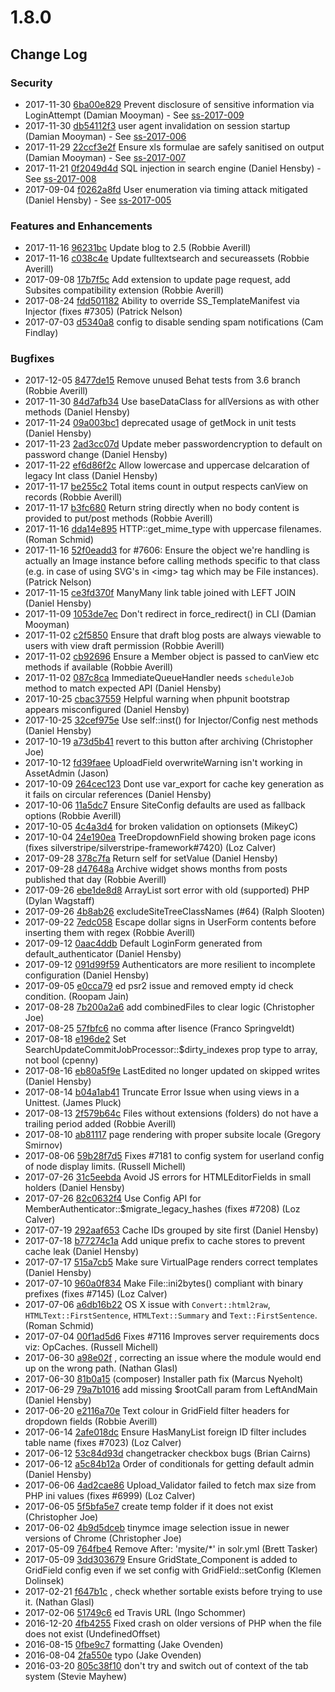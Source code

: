 # 1.8.0

<!--- Changes below this line will be automatically regenerated -->

## Change Log

### Security

 * 2017-11-30 [6ba00e829](https://github.com/silverstripe/silverstripe-framework/commit/6ba00e829a9fb360dfe5cb0bc3d4544016c82357) Prevent disclosure of sensitive information via LoginAttempt (Damian Mooyman) - See [ss-2017-009](http://www.silverstripe.org/download/security-releases/ss-2017-009)
 * 2017-11-30 [db54112f3](https://github.com/silverstripe/silverstripe-framework/commit/db54112f3cca012e33257c782dffd7154bf663a5) user agent invalidation on session startup (Damian Mooyman) - See [ss-2017-006](http://www.silverstripe.org/download/security-releases/ss-2017-006)
 * 2017-11-29 [22ccf3e2f](https://github.com/silverstripe/silverstripe-framework/commit/22ccf3e2f9092f51e7f7288ce108598c6f17b49c) Ensure xls formulae are safely sanitised on output (Damian Mooyman) - See [ss-2017-007](http://www.silverstripe.org/download/security-releases/ss-2017-007)
 * 2017-11-21 [0f2049d4d](https://github.com/silverstripe/silverstripe-framework/commit/0f2049d4d466e05f5d7f07fc63580836de8c6bff) SQL injection in search engine (Daniel Hensby) - See [ss-2017-008](http://www.silverstripe.org/download/security-releases/ss-2017-008)
 * 2017-09-04 [f0262a8fd](https://github.com/silverstripe/silverstripe-framework/commit/f0262a8fd9ab5fb51b178ace3c3487351217f5a0) User enumeration via timing attack mitigated (Daniel Hensby) - See [ss-2017-005](http://www.silverstripe.org/download/security-releases/ss-2017-005)

### Features and Enhancements

 * 2017-11-16 [96231bc](https://gitlab.cwp.govt.nz/cwp/cwp-recipe-blog/commit/96231bca74ecf708751e8bbab89292c1fc6decfb) Update blog to 2.5 (Robbie Averill)
 * 2017-11-16 [c038c4e](https://gitlab.cwp.govt.nz/cwp/cwp-recipe-basic/commit/c038c4ea9f6f49a4443d9f883d807635fc61a5e3) Update fulltextsearch and secureassets (Robbie Averill)
 * 2017-09-08 [17b7f5c](https://github.com/silverstripe/silverstripe-sharedraftcontent/commit/17b7f5c2f597bbc7c0938b8b1b6fc6a47e827d2e) Add extension to update page request, add Subsites compatibility extension (Robbie Averill)
 * 2017-08-24 [fdd501182](https://github.com/silverstripe/silverstripe-framework/commit/fdd501182e8403ef082c2954bb66e0b8b6dd7b71) Ability to override SS_TemplateManifest via Injector (fixes #7305) (Patrick Nelson)
 * 2017-07-03 [d5340a8](https://github.com/silverstripe/silverstripe-blog/commit/d5340a87dce5939cd99dd8e25c55cc1bc7af679e) config to disable sending spam notifications (Cam Findlay)

### Bugfixes

 * 2017-12-05 [8477de15](https://github.com/silverstripe/silverstripe-siteconfig/commit/8477de15203c4c80ca55365200fa3c7c031d70d8) Remove unused Behat tests from 3.6 branch (Robbie Averill)
 * 2017-11-30 [84d7afb34](https://github.com/silverstripe/silverstripe-framework/commit/84d7afb3477885e9d69f2ac10838179efc1d3b91) Use baseDataClass for allVersions as with other methods (Daniel Hensby)
 * 2017-11-24 [09a003bc1](https://github.com/silverstripe/silverstripe-framework/commit/09a003bc13390359fa717a4256f9278303d59544) deprecated usage of getMock in unit tests (Daniel Hensby)
 * 2017-11-23 [2ad3cc07d](https://github.com/silverstripe/silverstripe-framework/commit/2ad3cc07d583041e23a5dca0d53ffbdf8c9cd0d0) Update meber passwordencryption to default on password change (Daniel Hensby)
 * 2017-11-22 [ef6d86f2c](https://github.com/silverstripe/silverstripe-framework/commit/ef6d86f2c695d319f9c07ccd9f4d93e83263e356) Allow lowercase and uppercase delcaration of legacy Int class (Daniel Hensby)
 * 2017-11-17 [be255c2](https://github.com/silverstripe/silverstripe-restfulserver/commit/be255c2af16da0cf51be06a1c098365c42da5534) Total items count in output respects canView on records (Robbie Averill)
 * 2017-11-17 [b3fc680](https://github.com/silverstripe/silverstripe-restfulserver/commit/b3fc6803fd36c1b71483476bbe6fc24c5591011a) Return string directly when no body content is provided to put/post methods (Robbie Averill)
 * 2017-11-16 [dda14e895](https://github.com/silverstripe/silverstripe-framework/commit/dda14e89596a0de0b70eace27f7015bc0bb40669) HTTP::get_mime_type with uppercase filenames. (Roman Schmid)
 * 2017-11-16 [52f0eadd3](https://github.com/silverstripe/silverstripe-framework/commit/52f0eadd3b1ad37806a95b6dd05427add3166cc5) for #7606: Ensure the object we're handling is actually an Image instance before calling methods specific to that class (e.g. in case of using SVG's in &lt;img&gt; tag which may be File instances). (Patrick Nelson)
 * 2017-11-15 [ce3fd370f](https://github.com/silverstripe/silverstripe-framework/commit/ce3fd370fb07ffc18742323b0dd99f30cf28cf14) ManyMany link table joined with LEFT JOIN (Daniel Hensby)
 * 2017-11-09 [1053de7ec](https://github.com/silverstripe/silverstripe-framework/commit/1053de7ec39d1a2ce6826ea2db8f55114755098d) Don't redirect in force_redirect() in CLI (Damian Mooyman)
 * 2017-11-02 [c2f5850](https://github.com/silverstripe/silverstripe-blog/commit/c2f58507a048a140c99d1b94204cd760175a99bb) Ensure that draft blog posts are always viewable to users with view draft permission (Robbie Averill)
 * 2017-11-02 [cb92696](https://github.com/silverstripe/silverstripe-restfulserver/commit/cb926963923298e81abf961971e8219ad250ffc5) Ensure a Member object is passed to canView etc methods if available (Robbie Averill)
 * 2017-11-02 [087c8ca](https://github.com/symbiote/silverstripe-queuedjobs/commit/087c8ca1ac10b2b0b38810417e6880d1e671f26d) ImmediateQueueHandler needs `scheduleJob` method to match expected API (Daniel Hensby)
 * 2017-10-25 [cbac37559](https://github.com/silverstripe/silverstripe-framework/commit/cbac3755909bc5d72d923b07747fd6a98e2215dc) Helpful warning when phpunit bootstrap appears misconfigured (Daniel Hensby)
 * 2017-10-25 [32cef975e](https://github.com/silverstripe/silverstripe-framework/commit/32cef975ef6c816d8b5bc953cffbd18492686281) Use self::inst() for Injector/Config nest methods (Daniel Hensby)
 * 2017-10-19 [a73d5b41](https://github.com/silverstripe/silverstripe-cms/commit/a73d5b4177be445128a6fa42e20dd8df13eaf554) revert to this button after archiving (Christopher Joe)
 * 2017-10-12 [fd39faee](https://github.com/silverstripe/silverstripe-cms/commit/fd39faeefd5241cf96313e968142183de767c51b) UploadField overwriteWarning isn't working in AssetAdmin (Jason)
 * 2017-10-09 [264cec123](https://github.com/silverstripe/silverstripe-framework/commit/264cec1239ee8d75e67c5402970a91cf58e50539) Dont use var_export for cache key generation as it fails on circular references (Daniel Hensby)
 * 2017-10-06 [11a5dc7](https://github.com/silverstripe/silverstripe-contentreview/commit/11a5dc7617d61820c43de6f870bc71a485999e6f) Ensure SiteConfig defaults are used as fallback options (Robbie Averill)
 * 2017-10-05 [4c4a3d4](https://github.com/silverstripe/silverstripe-userforms/commit/4c4a3d492843699b58554f4caa21904eeea3f8b2) for broken validation on optionsets (MikeyC)
 * 2017-10-04 [24e190ea](https://github.com/silverstripe/silverstripe-cms/commit/24e190ea8265d16445a3210f7b06de191e474004) TreeDropdownField showing broken page icons (fixes silverstripe/silverstripe-framework#7420) (Loz Calver)
 * 2017-09-28 [378c7fa](https://github.com/symbiote/silverstripe-multivaluefield/commit/378c7fa70461cbb36cb5bba664695dbb28f4286d) Return self for setValue (Daniel Hensby)
 * 2017-09-28 [d47648a](https://github.com/silverstripe/silverstripe-blog/commit/d47648a86d92dffbde8e3e286e67e573df37f604) Archive widget shows months from posts published that day (Robbie Averill)
 * 2017-09-26 [ebe1de8d8](https://github.com/silverstripe/silverstripe-framework/commit/ebe1de8d8b5bc739e74b1001aec3110b6175a303) ArrayList sort error with old (supported) PHP (Dylan Wagstaff)
 * 2017-09-26 [4b8ab26](https://github.com/silverstripe/silverstripe-lumberjack/commit/4b8ab2675a25299d6e26ace4c7d81be4bcbcd93c) excludeSiteTreeClassNames (#64) (Ralph Slooten)
 * 2017-09-22 [7edc058](https://github.com/silverstripe/silverstripe-userforms/commit/7edc05812158e0e8a74018cd1818cb7e982ef023) Escape dollar signs in UserForm contents before inserting them with regex (Robbie Averill)
 * 2017-09-12 [0aac4ddb](https://github.com/silverstripe/silverstripe-cms/commit/0aac4ddb7ecf0f17eda8add235017c10c9f57255) Default LoginForm generated from default_authenticator (Daniel Hensby)
 * 2017-09-12 [091d99f59](https://github.com/silverstripe/silverstripe-framework/commit/091d99f599dcacf6aef2ad1df48311c2399f150c) Authenticators are more resilient to incomplete configuration (Daniel Hensby)
 * 2017-09-05 [e0cca79](https://github.com/silverstripe/silverstripe-registry/commit/e0cca79b4f06b1500cea2611482908845e7362ea) ed psr2 issue and removed empty id check condition. (Roopam Jain)
 * 2017-08-28 [7b200a2a6](https://github.com/silverstripe/silverstripe-framework/commit/7b200a2a642a78bffcf0a2f417a4757fb216ecfb) add combinedFiles to clear logic (Christopher Joe)
 * 2017-08-25 [57fbfc6](https://gitlab.cwp.govt.nz/cwp/cwp-recipe-basic/commit/57fbfc649c2642662a07eed293b2fad65b58cb09) no comma after lisence (Franco Springveldt)
 * 2017-08-18 [e196de2](https://github.com/silverstripe/silverstripe-fulltextsearch/commit/e196de2ac2942a8b73e593134fc3d6166ad3a4b7) Set SearchUpdateCommitJobProcessor::$dirty_indexes prop type to array, not bool (cpenny)
 * 2017-08-16 [eb80a5f9e](https://github.com/silverstripe/silverstripe-framework/commit/eb80a5f9e89e69480edc7f1c9c66cc7403f547f1) LastEdited no longer updated on skipped writes (Daniel Hensby)
 * 2017-08-14 [b04a1ab41](https://github.com/silverstripe/silverstripe-framework/commit/b04a1ab41c4051923e9d9a9af5dedfa5a3ef67d8) Truncate Error Issue when using views in a Unittest. (James Pluck)
 * 2017-08-13 [2f579b64c](https://github.com/silverstripe/silverstripe-framework/commit/2f579b64cb9cb8986489e312b253dba5061e304b) Files without extensions (folders) do not have a trailing period added (Robbie Averill)
 * 2017-08-10 [ab81117](https://github.com/silverstripe/silverstripe-subsites/commit/ab81117c5e0cc65a8ad6f312b950f4fc023abcc1) page rendering with proper subsite locale (Gregory Smirnov)
 * 2017-08-06 [59b28f7d5](https://github.com/silverstripe/silverstripe-framework/commit/59b28f7d5bcefd477766611a99643f121af3dc56) Fixes #7181 to config system for userland config of node display limits. (Russell Michell)
 * 2017-07-26 [31c5eebda](https://github.com/silverstripe/silverstripe-framework/commit/31c5eebda089867d61546106b36ca20b21a00026) Avoid JS errors for HTMLEditorFields in small holders (Daniel Hensby)
 * 2017-07-26 [82c0632f4](https://github.com/silverstripe/silverstripe-framework/commit/82c0632f46e00a251d287811652429036d200eff) Use Config API for MemberAuthenticator::$migrate_legacy_hashes (fixes #7208) (Loz Calver)
 * 2017-07-19 [292aaf653](https://github.com/silverstripe/silverstripe-framework/commit/292aaf65301b2be4bb5e6e1505ccbe98b8ade67f) Cache IDs grouped by site first (Daniel Hensby)
 * 2017-07-18 [b77274c1a](https://github.com/silverstripe/silverstripe-framework/commit/b77274c1a3c3ab8cfa0abf939aa2e4735e534171) Add unique prefix to cache stores to prevent cache leak (Daniel Hensby)
 * 2017-07-17 [515a7cb5](https://github.com/silverstripe/silverstripe-cms/commit/515a7cb569f0cf90787b44fca8845760b539fabe) Make sure VirtualPage renders correct templates (Daniel Hensby)
 * 2017-07-10 [960a0f834](https://github.com/silverstripe/silverstripe-framework/commit/960a0f8343e5ff8379906c2476af4b74da0fd9c9) Make File::ini2bytes() compliant with binary prefixes (fixes #7145) (Loz Calver)
 * 2017-07-06 [a6db16b22](https://github.com/silverstripe/silverstripe-framework/commit/a6db16b2298738e1ef1329329cbef7c6b33f993e) OS X issue with `Convert::html2raw`, `HTMLText::FirstSentence`, `HTMLText::Summary` and `Text::FirstSentence`. (Roman Schmid)
 * 2017-07-04 [00f1ad5d6](https://github.com/silverstripe/silverstripe-framework/commit/00f1ad5d692f0a44b58bb216e5378e51dc96243d) Fixes #7116 Improves server requirements docs viz: OpCaches. (Russell Michell)
 * 2017-06-30 [a98e02f](https://github.com/symbiote/silverstripe-queuedjobs/commit/a98e02f38d518c9d21c2bc118cb20b4c1bf86225) , correcting an issue where the module would end up on the wrong path. (Nathan Glasl)
 * 2017-06-30 [81b0a15](https://github.com/symbiote/silverstripe-multivaluefield/commit/81b0a152ae022cfcd323cc0a274e588376d12940) (composer) Installer path fix (Marcus Nyeholt)
 * 2017-06-29 [79a7b1016](https://github.com/silverstripe/silverstripe-framework/commit/79a7b1016e6046af4f07fcd8bfb40773d1066b7e) add missing $rootCall param from LeftAndMain (Daniel Hensby)
 * 2017-06-20 [e2116a70e](https://github.com/silverstripe/silverstripe-framework/commit/e2116a70ef34433bfe712b4164ae416a76d4430d) Text colour in GridField filter headers for dropdown fields (Robbie Averill)
 * 2017-06-14 [2afe018dc](https://github.com/silverstripe/silverstripe-framework/commit/2afe018dc7e380ac84f8e1f7986ce0247e9a254b) Ensure HasManyList foreign ID filter includes table name (fixes #7023) (Loz Calver)
 * 2017-06-12 [53c84d93d](https://github.com/silverstripe/silverstripe-framework/commit/53c84d93da0f0681fdcb3a061ebe529fd3cd9a9e) changetracker checkbox bugs (Brian Cairns)
 * 2017-06-12 [a5c84b12a](https://github.com/silverstripe/silverstripe-framework/commit/a5c84b12ab3c0759f696fc48fee3475bab6b3e20) Order of conditionals for getting default admin (Daniel Hensby)
 * 2017-06-06 [4ad2cae86](https://github.com/silverstripe/silverstripe-framework/commit/4ad2cae8642d21e37b5132e4040ca45d2d66c193) Upload_Validator failed to fetch max size from PHP ini values (fixes #6999) (Loz Calver)
 * 2017-06-05 [5f5bfa5e7](https://github.com/silverstripe/silverstripe-framework/commit/5f5bfa5e7045cc96f89fca417f0a7d99dc662fab) create temp folder if it does not exist (Christopher Joe)
 * 2017-06-02 [4b9d5dceb](https://github.com/silverstripe/silverstripe-framework/commit/4b9d5dceb892a9c41925d058d953a8849b407276) tinymce image selection issue in newer versions of Chrome (Christopher Joe)
 * 2017-05-09 [764fbe4](https://gitlab.cwp.govt.nz/cwp/cwp-core/commit/764fbe4a4fa98307c821a267529b5f9f7f898f5d) Remove After: 'mysite/*' in solr.yml (Brett Tasker)
 * 2017-05-09 [3dd303679](https://github.com/silverstripe/silverstripe-framework/commit/3dd3036792962d5384a72aa0132a64aca7d2ebc2) Ensure GridState_Component is added to GridField config even if we set config with GridField::setConfig (Klemen Dolinsek)
 * 2017-02-21 [f647b1c](https://github.com/symbiote/silverstripe-multivaluefield/commit/f647b1c8897b7e0662817855f365087ba59fc8ad) , check whether sortable exists before trying to use it. (Nathan Glasl)
 * 2017-02-06 [51749c6](https://github.com/silverstripe/silverstripe-fulltextsearch/commit/51749c603ae3b884b280e4cb9100871c1ca52bf5) ed Travis URL (Ingo Schommer)
 * 2016-12-20 [4fb4255](https://github.com/silverstripe/silverstripe-secureassets/commit/4fb4255d2bebab3658ff201d1b03d68ccfb05a15) Fixed crash on older versions of PHP when the file does not exist (UndefinedOffset)
 * 2016-08-15 [0fbe9c7](https://gitlab.cwp.govt.nz/cwp/cwp/commit/0fbe9c7ee974f1f36b4723a4914231c346d5940d) formatting (Jake Ovenden)
 * 2016-08-04 [2fa550e](https://gitlab.cwp.govt.nz/cwp/cwp/commit/2fa550eacf2f0fee8e93ccc26165fe3ecbcb688e) typo (Jake Ovenden)
 * 2016-03-20 [805c38f10](https://github.com/silverstripe/silverstripe-framework/commit/805c38f107e7e332d2846407e0a89cade1d33ed1) don't try and switch out of context of the tab system (Stevie Mayhew)
